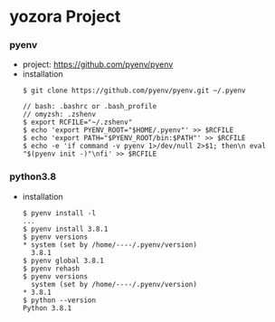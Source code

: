 # yozora Project

### pyenv

* project: https://github.com/pyenv/pyenv
* installation
	```
	$ git clone https://github.com/pyenv/pyenv.git ~/.pyenv

	// bash: .bashrc or .bash_profile
	// omyzsh: .zshenv
	$ export RCFILE="~/.zshenv"
	$ echo 'export PYENV_ROOT="$HOME/.pyenv"' >> $RCFILE
	$ echo 'export PATH="$PYENV_ROOT/bin:$PATH"' >> $RCFILE
	$ echo -e 'if command -v pyenv 1>/dev/null 2>$1; then\n eval "$(pyenv init -)"\nfi' >> $RCFILE
	```
### python3.8

* installation
	```
	$ pyenv install -l
	...
	$ pyenv install 3.8.1
	$ pyenv versions
	* system (set by /home/----/.pyenv/version)
	  3.8.1
	$ pyenv global 3.8.1
	$ pyenv rehash
	$ pyenv versions
	  system (set by /home/----/.pyenv/version)
	* 3.8.1
	$ python --version
	Python 3.8.1
	```
